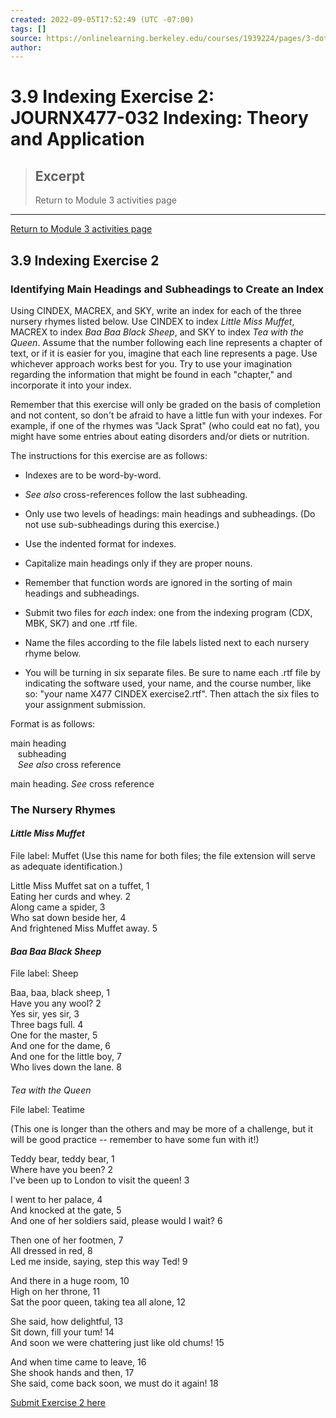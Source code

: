 ```yaml
---
created: 2022-09-05T17:52:49 (UTC -07:00)
tags: []
source: https://onlinelearning.berkeley.edu/courses/1939224/pages/3-dot-9-indexing-exercise-2
author: 
---
```


# 3.9 Indexing Exercise 2: JOURNX477-032 Indexing: Theory and Application

> ## Excerpt
> Return to Module 3 activities page

---
[Return to Module 3 activities page](https://onlinelearning.berkeley.edu/courses/1939224/pages/module-3 "Module 3")

## 3.9 Indexing Exercise 2

### Identifying Main Headings and Subheadings to Create an Index

Using CINDEX, MACREX, and SKY, write an index for each of the three nursery rhymes listed below. Use CINDEX to index _Little Miss Muffet_, MACREX to index _Baa Baa Black Sheep_, and SKY to index _Tea with the Queen_. Assume that the number following each line represents a chapter of text, or if it is easier for you, imagine that each line represents a page. Use whichever approach works best for you. Try to use your imagination regarding the information that might be found in each "chapter," and incorporate it into your index.

Remember that this exercise will only be graded on the basis of completion and not content, so don't be afraid to have a little fun with your indexes. For example, if one of the rhymes was "Jack Sprat" (who could eat no fat), you might have some entries about eating disorders and/or diets or nutrition.

The instructions for this exercise are as follows:

-   Indexes are to be word-by-word.

-   _See also_ cross-references follow the last subheading.

-   Only use two levels of headings: main headings and subheadings. (Do not use sub-subheadings during this exercise.)

-   Use the indented format for indexes.

-   Capitalize main headings only if they are proper nouns.

-   Remember that function words are ignored in the sorting of main headings and subheadings.

-   Submit two files for _each_ index: one from the indexing program (CDX, MBK, SK7) and one .rtf file.

-   Name the files according to the file labels listed next to each nursery rhyme below.

-   You will be turning in six separate files. Be sure to name each .rtf file by indicating the software used, your name, and the course number, like so: "your name X477 CINDEX exercise2.rtf". Then attach the six files to your assignment submission.

Format is as follows:

main heading  
   subheading  
   _See also_ cross reference

main heading. _See_ cross reference

### The Nursery Rhymes

#### _Little Miss Muffet_

File label: Muffet (Use this name for both files; the file extension will serve as adequate identification.)

Little Miss Muffet sat on a tuffet, 1  
Eating her curds and whey. 2  
Along came a spider, 3  
Who sat down beside her, 4  
And frightened Miss Muffet away. 5

#### _Baa Baa Black Sheep_

File label: Sheep

Baa, baa, black sheep, 1  
Have you any wool? 2  
Yes sir, yes sir, 3  
Three bags full. 4  
One for the master, 5  
And one for the dame, 6  
And one for the little boy, 7  
Who lives down the lane. 8

####   
_Tea with the Queen_

File label: Teatime

(This one is longer than the others and may be more of a challenge, but it will be good practice -- remember to have some fun with it!)

Teddy bear, teddy bear, 1  
Where have you been? 2  
I've been up to London to visit the queen! 3

I went to her palace, 4  
And knocked at the gate, 5  
And one of her soldiers said, please would I wait? 6

Then one of her footmen, 7  
All dressed in red, 8  
Led me inside, saying, step this way Ted! 9

And there in a huge room, 10  
High on her throne, 11  
Sat the poor queen, taking tea all alone, 12

She said, how delightful, 13  
Sit down, fill your tum! 14  
And soon we were chattering just like old chums! 15

And when time came to leave, 16  
She shook hands and then, 17  
She said, come back soon, we must do it again! 18

[Submit Exercise 2 here](https://onlinelearning.berkeley.edu/courses/1939224/assignments/26460018 "Indexing Exercise 2")
